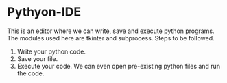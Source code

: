 # Pythyon-IDE
This is an editor where we can write, save and execute python programs.
The modules used here are tkinter and subprocess.
Steps to be followed.
1. Write your python code.
2. Save your file.
3. Execute your code.
We can even open pre-existing python files and run the code.
